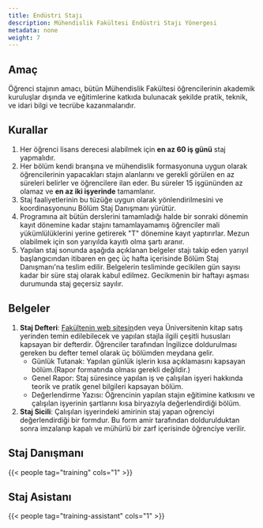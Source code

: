 ```yaml
---
title: Endüstri Stajı
description: Mühendislik Fakültesi Endüstri Stajı Yönergesi
metadata: none
weight: 7
---
```


## Amaç

Öğrenci stajının amacı, bütün Mühendislik Fakültesi öğrencilerinin akademik kuruluşlar dışında ve eğitimlerine katkıda bulunacak şekilde pratik, teknik, ve idari bilgi ve tecrübe kazanmalarıdır.

## Kurallar

1. Her öğrenci lisans derecesi alabilmek için **en az 60 iş günü** staj yapmalıdır.
2. Her bölüm kendi branşına ve mühendislik formasyonuna uygun olarak öğrencilerinin yapacakları stajın alanlarını ve gerekli görülen en az süreleri belirler ve öğrencilere ilan eder. Bu süreler 15 işgününden az olamaz ve **en az iki işyerinde** tamamlanır.
3. Staj faaliyetlerinin bu tüzüğe uygun olarak yönlendirilmesini ve koordinasyonunu Bölüm Staj Danışmanı yürütür.
4. Programına ait bütün derslerini tamamladığı halde bir sonraki dönemin kayıt dönemine kadar stajını tamamlayamamış öğrenciler mali yükümlülüklerini yerine getirerek "T" dönemine kayıt yaptırırlar. Mezun olabilmek için son yarıyılda kayıtlı olma şartı aranır.
5. Yapılan staj sonunda aşağıda açıklanan belgeler stajı takip eden yarıyıl başlangıcından itibaren en geç üç hafta içerisinde Bölüm Staj Danışmanı'na teslim edilir. Belgelerin tesliminde gecikilen gün sayısı kadar bir süre staj olarak kabul edilmez. Gecikmenin bir haftayı aşması durumunda staj geçersiz sayılır.

## Belgeler

1. **Staj Defteri**: [Fakültenin web sitesin](https://www.eng.bogazici.edu.tr)den veya Üniversitenin kitap satış yerinden temin edilebilecek ve yapılan stajla ilgili çeşitli hususları kapsayan bir defterdir. Öğrenciler tarafından İngilizce doldurulması gereken bu defter temel olarak üç bölümden meydana gelir.
   - Günlük Tutanak: Yapılan günlük işlerin kısa açıklamasını kapsayan bölüm.(Rapor formatında olması gerekli değildir.)
   - Genel Rapor: Staj süresince yapılan iş ve çalışılan işyeri hakkında teorik ve pratik genel bilgileri kapsayan bölüm.
   - Değerlendirme Yazısı: Öğrencinin yapılan stajın eğitimine katkısını ve çalışılan işyerinin şartlarını kısa biryazıyla değerlendirdiği bölüm.
2. **Staj Sicili**: Çalışılan işyerindeki amirinin staj yapan oğrenciyi değerlendirdiği bir formdur. Bu form amir tarafından doldurulduktan sonra imzalanıp kapalı ve mühürlü bir zarf içerisinde öğrenciye verilir.

## Staj Danışmanı

{{< people tag="training" cols="1" >}}

## Staj Asistanı

{{< people tag="training-assistant" cols="1" >}}
